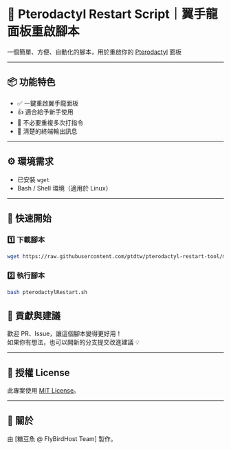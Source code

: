 # 🦕 Pterodactyl Restart Script｜翼手龍面板重啟腳本

一個簡單、方便、自動化的腳本，用於重啟你的 [Pterodactyl](https://pterodactyl.io) 面板

---

## 📦 功能特色

- ✅ 一鍵重啟翼手龍面板
- 👍 適合給予新手使用
- 🧠 不必要重複多次打指令
- 💬 清楚的終端輸出訊息

---

## ⚙️ 環境需求

- 已安裝 `wget`
- Bash / Shell 環境（適用於 Linux）

---

## 🚀 快速開始

### 1️⃣ 下載腳本

```bash
wget https://raw.githubusercontent.com/ptdtw/pterodactyl-restart-tool/main/pterodactylRestart.sh -O pterodactylRestart.sh && chmod +x pterodactylRestart.sh
```

### 2️⃣ 執行腳本

```bash
bash pterodactylRestart.sh
```

## 🙌 貢獻與建議

歡迎 PR、Issue，讓這個腳本變得更好用！  
如果你有想法，也可以開新的分支提交改進建議 💡

---

## 📄 授權 License

此專案使用 [MIT License](LICENSE)。

---

## 🐣 關於

由 [糖豆魚 @ FlyBirdHost Team] 製作。  

